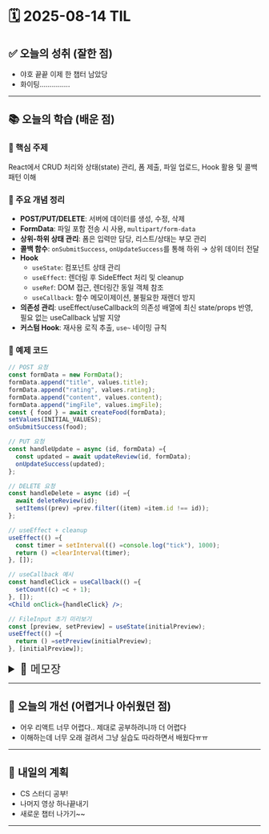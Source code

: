 # 🗓️ 2025-08-14 TIL

## ✅ 오늘의 성취 (잘한 점)

- 야호 끝끝 이제 한 챕터 남았당
- 화이팅...............

---

## 📚 오늘의 학습 (배운 점)

### 🔹 핵심 주제

React에서 CRUD 처리와 상태(state) 관리, 폼 제출, 파일 업로드, Hook 활용 및 콜백 패턴 이해

### 🔹 주요 개념 정리

- **POST/PUT/DELETE**: 서버에 데이터를 생성, 수정, 삭제
- **FormData**: 파일 포함 전송 시 사용, `multipart/form-data`
- **상위-하위 상태 관리**: 폼은 입력만 담당, 리스트/상태는 부모 관리
- **콜백 함수**: `onSubmitSuccess`, `onUpdateSuccess`를 통해 하위 → 상위 데이터 전달
- **Hook**
  - `useState`: 컴포넌트 상태 관리
  - `useEffect`: 렌더링 후 SideEffect 처리 및 cleanup
  - `useRef`: DOM 접근, 렌더링간 동일 객체 참조
  - `useCallback`: 함수 메모이제이션, 불필요한 재렌더 방지
- **의존성 관리**: useEffect/useCallback의 의존성 배열에 최신 state/props 반영, 필요 없는 useCallback 남발 지양
- **커스텀 Hook**: 재사용 로직 추출, `use~` 네이밍 규칙

### 🔹 예제 코드

```jsx
// POST 요청
const formData = new FormData();
formData.append("title", values.title);
formData.append("rating", values.rating);
formData.append("content", values.content);
formData.append("imgFile", values.imgFile);
const { food } = await createFood(formData);
setValues(INITIAL_VALUES);
onSubmitSuccess(food);

// PUT 요청
const handleUpdate = async (id, formData) ={
  const updated = await updateReview(id, formData);
  onUpdateSuccess(updated);
};

// DELETE 요청
const handleDelete = async (id) ={
  await deleteReview(id);
  setItems((prev) =prev.filter((item) =item.id !== id));
};

// useEffect + cleanup
useEffect(() ={
  const timer = setInterval(() =console.log("tick"), 1000);
  return () =clearInterval(timer);
}, []);

// useCallback 예시
const handleClick = useCallback(() ={
  setCount((c) =c + 1);
}, []);
<Child onClick={handleClick} />;

// FileInput 초기 미리보기
const [preview, setPreview] = useState(initialPreview);
useEffect(() ={
  return () =setPreview(initialPreview);
}, [initialPreview]);
```

<details>
<summary style="font-size: 22px;">📓 메모장</summary>

# React 데이터 다루기

## 데이터 보내기

### POST

#### onSubmit 함수에 리뷰 생성 API 연동하기

파일(이진 데이터)을 전송해야 하므로, JSON이 아닌 `multipart/form-data` 형식을 사용

```javascript
const formData = new FormData();
formData.append("title", values.title);
formData.append("rating", values.rating);
formData.append("content", values.content);
formData.append("imgFile", values.imgFile);

await createReview(formData);
setValues(INITIAL_VALUES);
```

#### Response 데이터 반영

서버로부터 받은 새로운 데이터를 기존 상태에 추가

```javascript
onSubmitSuccess(item);
setItems((prevItems = [item, ...prevItems]));
```

#### handleSubmit() 함수에서 리퀘스트 보내기

`handleSubmit`을 `async` 함수로 변경하고, `await`을 사용하여 API 함수를 호출

```javascript
const handleSubmit = async (e) ={
  e.preventDefault();
  const formData = new FormData();
  formData.append("imgFile", values.imgFile);
  formData.append("title", values.title);
  formData.append("calorie", values.calorie);
  formData.append("content", values.content);
  await createFood(formData);
};
```

#### Response 값을 State에 반영하기

1.  **`FoodForm` 컴포넌트**: `onSubmitSuccess` prop을 추가하고, API 호출 성공 시 부모로부터 받은 이 함수를 실행 폼의 상태는 `INITIAL_VALUES`로 초기화

    ```javascript
    const INITIAL_VALUES = {
      imgFile: null,
      title: "",
      calorie: 0,
      content: "",
    };

    function FoodForm({ onSubmitSuccess }) {
      const [values, setValues] = useState(INITIAL_VALUES);

      const handleSubmit = async (e) ={
        e.preventDefault();
        const formData = new FormData();
        formData.append("imgFile", values.imgFile);
        formData.append("title", values.title);
        formData.append("calorie", values.calorie);
        formData.append("content", values.content);

        // API 호출 후 반환된 food 객체
        const { food } = await createFood(formData);

        setValues(INITIAL_VALUES); // 입력 폼 초기화
        onSubmitSuccess(food); // 부모 컴포넌트에 새로운 데이터 전달
      };
      // ...
    }
    ```

2.  **`App` 컴포넌트 (부모)**: `handleSubmitSuccess` 함수를 정의하여 `FoodForm`에 prop으로 전달 이 함수는 자식으로부터 받은 `newItem`을 `items` 상태 배열의 맨 앞에 추가

    ```javascript
    function App() {
      const [items, setItems] = useState([]);

      const handleSubmitSuccess = (newItem) ={
        setItems((prevItems) =[newItem, ...prevItems]);
      };

      return <FoodForm onSubmitSuccess={handleSubmitSuccess} />;
    }
    ```

#### 🤔 왜 Props와 콜백 함수로 데이터를 주고받을까?

>

- **상태 관리의 주체**: `FoodForm`은 새로운 음식을 '입력'하는 역할만 담당 실제 데이터 목록(`items`)은 리스트를 보여주는 부모 컴포넌트(`App`)가 관리해야
- **단방향 데이터 흐름**: React에서는 부모가 자식에게 **props**를 통해 데이터를 전달할 수 있지만, 자식이 부모의 **state**를 직접 수정할 수는 없음
- **콜백 함수 활용**: 자식은 `onSubmitSuccess`와 같은 콜백 함수를 호출하여 "데이터 생성이 완료되었으니 처리해달라"고 부모에게 알립니다. 새로운 데이터(`food`)는 이 함수의 인자로 전달됨
  - **부모 → 자식**: Props 전달 (데이터나 함수)
  - **자식 → 부모**: 콜백 함수 호출 (새로운 데이터를 인자로 전달)

---

### PUT

#### 수정 시 데이터 가져오기

1.  **수정 상태 관리**: `ReviewList` 컴포넌트에서 수정 중인 아이템의 `id`를 기억할 `editingId` 상태를 생성

    ```javascript
    const [editingId, setEditingId] = useState(null);
    ```

2.  **조건부 렌더링**: `item.id`가 `editingId`와 일치할 때만 일반 아이템 대신 `<ReviewForm />`을 렌더링

3.  **수정 모드 진입**: '수정' 버튼 클릭 시 `onEdit` prop으로 받은 `setEditingId` 함수를 호출하여 `editingId` 상태를 현재 아이템의 `id`로 설정

    ```javascript
    // ReviewListItem.js
    const handleEditClick = () ={
      onEdit(item.id); // onEdit은 setEditingId를 가리킴
    };
    ```

4.  **폼에 기존 데이터 채우기**: `ReviewForm`에 `initialValues`와 `initialPreview` prop을 추가하여 수정할 데이터를 미리 채워 넣음 '취소' 버튼을 위해 `onCancel` prop도 추가

    ```javascript
    // ReviewList.js
    const handleCancel = () =setEditingId(null);

    // ... map 안에서 ...
    {
      editingId === item.id ? (
        <ReviewForm
          initialValues={item}
          initialPreview={item.imgUrl}
          onCancel={handleCancel}
        />
      ) : (
        <ReviewListItem item={item} onEdit={setEditingId} />
      );
    }
    ```

5.  **이미지 미리보기 처리**: `FileInput` 컴포넌트에서 `initialPreview`를 받아 `preview` 상태의 초기값으로 사용 사용자가 파일을 선택하지 않거나 선택을 취소하면 `initialPreview` 이미지가 다시 보이도록 `useEffect`를 설정

    ```javascript
    // FileInput.js
    const [preview, setPreview] = useState(initialPreview);

    useEffect(() ={
      // 컴포넌트가 언마운트되거나, value 또는 initialPreview가 바뀔 때 preview를 초기화
      return () ={
        setPreview(initialPreview);
      };
    }, [value, initialPreview]);
    ```

#### 리뷰 수정 API 연동

`ReviewForm`은 데이터 생성(POST)과 수정(PUT)을 모두 처리할 수 있도록, 실제 API 호출 함수를 `onSubmit` prop으로 받음

#### 📝 구조 요약

>

- **최상위 (App.js)**
  - 전체 상태(`items`)를 관리
  - `createReview`, `updateReview` 같은 실제 API 호출 함수를 정의
  - API 호출 성공 시 상태를 업데이트할 `handleCreateSuccess`, `handleUpdateSuccess` 콜백 함수를 관리
- **중간 (ReviewList.js)**
  - 각 아이템을 렌더링하고, 수정 중인 아이템(`editingId`)을 관리
  - `App`에서 받은 `updateReview` 함수에 `id`를 바인딩하여 `ReviewForm`에 `onSubmit` prop으로 전달하는 **래퍼(wrapper) 함수**를 생성
- **하위 (ReviewForm.js)**
  - 실제 입력 폼 UI와 제출 로직을 담당
  - 어떤 API가 호출되는지는 신경 쓰지 않고, 오직 `onSubmit`과 `onSubmitSuccess` prop을 호출하는 역할만
    > **핵심**: 콜백 함수가 **하위 → 중간 → 상위** 순서로 호출되면서 최상위 컴포넌트의 상태(`items`)가 변경됨

#### 🔄 이 로직의 콜백 함수 흐름 (수정)

>

1.  **`App.js`**:
    >
        - `updateFood` API 함수와 `handleUpdateSuccess` 상태 업데이트 함수를 선언
        - `<FoodList onUpdate={updateFood} onUpdateSuccess={handleUpdateSuccess} />` 형태로 props를 전달
    >
2.  **`FoodList.js`**:

    >

        - `App`으로부터 `onUpdate`, `onUpdateSuccess` props를 받음
        - `FoodForm`에 전달할 `handleSubmit`과 `handleSubmitSuccess` 함수를 새로 정의

    >

        <!-- end list -->

        ```javascript
        // item.id를 미리 바인딩하여 onUpdate 함수를 호출
        const handleSubmit = (formData) =onUpdate(item.id, formData);
        ```

```
// 부모의 상태 업데이트 함수를 호출하고, 자신의 수정 모드를 종료
const handleSubmitSuccess = (newItem) ={
    onUpdateSuccess(newItem);
    setEditingId(null);
};
```

````
// ...
<FoodForm onSubmit={handleSubmit} onSubmitSuccess={handleSubmitSuccess} />
```
````

> 3.  **`FoodForm.js`**:

    - `onSubmit` prop으로 받은 `handleSubmit` 함수를 실행 API 호출은 여기서 직접 일어나지 않음

---

### DELETE

1.  **API 함수 선언**: `api.js`에 `delete` 요청을 보내는 함수를 생성

2.  **상태 업데이트**: 삭제 성공 시, `filter` 메서드를 사용하여 상태 배열에서 해당 `id`를 가진 아이템을 제외한 새로운 배열을 생성

3.  **함수형 업데이트**: 비동기 함수 호출 후 상태를 업데이트할 때는 **함수형 업데이트 패턴**을 사용하는 것이 안전 이는 항상 최신 상태(`prevItems`)를 기반으로 업데이트하는 것을 보장

    ```javascript
    const handleDelete = async (id) ={
      await deleteFood(id);
      setItems((prevItems) =prevItems.filter((item) =item.id !== id));
    };
    ```

---

## Hook

리액트 훅(`use~`)은 내가 작성한 코드를 리액트의 기능(상태 관리, 생명주기 등)에 **연결**하는 방법입니다.

- `useState`: 리액트가 관리하는 \*\*상태(state)\*\*에 변수를 연결
- `useEffect`: 내가 작성한 함수를 리액트의 **렌더링 주기**에 연결하여, 렌더링 이후에 실행되도록
- `useRef`: 리렌더링 되어도 동일한 객체 참조를 유지하는 값을 리액트에 연결

### 규칙

1.  **최상위에서만 호출**: 리액트 컴포넌트 함수나 커스텀 Hook 함수의 최상위 스코프에서만 호출해야
2.  **조건문/반복문 불가**: 반복문, 조건문, 중첩 함수 내에서 Hook을 실행하면 안 됨
3.  **일관된 호출 순서**: 리액트는 Hook이 호출되는 '순서'를 통해 각 Hook의 상태를 기억하기 때문에, 렌더링마다 항상 동일한 순서로 Hook이 호출되어야 함

### 커스텀 Hook

반복되는 로직을 `use`로 시작하는 함수로 분리하여 재사용할 수 있음 예를 들어, 여러 컴포넌트에서 동일한 폼 상태 관리 로직을 사용한다면 `useForm`과 같은 커스텀 Hook으로 만들 수 있음

### useCallback

`useEffect`의 의존성 배열에 함수를 넣을 때, 해당 함수가 렌더링마다 새로 생성되면 무한 루프가 발생할 수 있음 `useCallback`은 함수를 \*\*메모이제이션(기억)\*\*하여, 의존하는 값이 변경될 때만 함수를 재생성

**사용법**:

1.  기억하고 싶은 함수를 `useCallback`으로 감싸기
2.  두 번째 인자로 의존성 배열을 설정 (함수 내부에서 참조하는 외부 값)

<!-- end list -->

```javascript
const handleLoad = useCallback(async (options) ={
  // ...
  const { reviews } = await getReviews(options);
  setItems(reviews);
}, []); // 의존하는 외부 값이 없으므로 빈 배열
```

<details>
<summary>
✅ `useCallback`은 언제 꼭 필요할까?
</summary>

1.  **자식 컴포넌트에 함수를 props로 넘길 때**: 자식 컴포넌트가 `React.memo`로 최적화되어 있을 때, 부모가 렌더링될 때마다 새로운 함수 객체를 prop으로 넘기면 `React.memo`가 무용지물이 됨 `useCallback`으로 함수 참조를 고정하면 자식의 불필요한 리렌더링을 막을 수 있음
    >
2.  **`useEffect`의 의존성 배열에 함수를 넣어야 할 때**: 함수 자체가 변경될 때만 특정 effect를 실행하고 싶을 때 사용 하지만 이 경우, 가능하면 함수 자체보다는 함수가 의존하는 '값'을 의존성 배열에 넣는 것이 더 직관적입니다.
    > ⚠️ **그 외의 경우**: 무분별한 `useCallback` 사용은 오히려 코드를 복잡하게 만들고 성능 이점도 거의 없음 대부분의 경우 일반적인 함수 선언으로도 충분

#### 💡 파라미터를 활용해 `useCallback` 없이 의존성 문제 해결하기

> `useCallback`으로 함수를 감싸는 대신, 함수 로직을 `useEffect` 내부로 옮기거나 파라미터를 활용하여 의존성 문제를 피할 수 있음
>
> **❌ 함수 의존성 문제 예시**

```javascript
const [count, setCount] = useState(0);
```

// 이 함수는 렌더링마다 새로 생성됨
const increment = () =\setCount(c =\c + 1);

useEffect(() =\{
increment();
}, [increment]); // increment가 계속 바뀌므로 무한 루프 발생 가능성

**✅ 값 의존성으로 해결**

```javascript
const [count, setCount] = useState(0);
```

useEffect(() =\{
console.log("Count has changed\!");
// 필요한 로직을 effect 내에서 직접 처리
}, [count]); // 함수가 아닌 '값'에 의존

> **핵심**: 의존성 배열에는 함수 자체보다, 그 함수가 의존하는 **상태나 값**을 직접 넣는 것이 더 명확하고 안전한 경우가 많음

</details>
</details>

---

## 🧠 오늘의 개선 (어렵거나 아쉬웠던 점)

- 어우 리액트 너무 어렵다.. 제대로 공부하려니까 더 어렵다
- 이해하는데 너무 오래 걸려서 그냥 실습도 따라하면서 배웠다ㅠㅠ

---

## 🚀 내일의 계획

- CS 스터디 공부!
- 나머지 영상 하나끝내기
- 새로운 챕터 나가기~~

---
